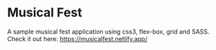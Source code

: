 # Musical Fest

A sample musical fest application using css3, flex-box, grid and SASS. Check it out here: https://musicalfest.netlify.app/
